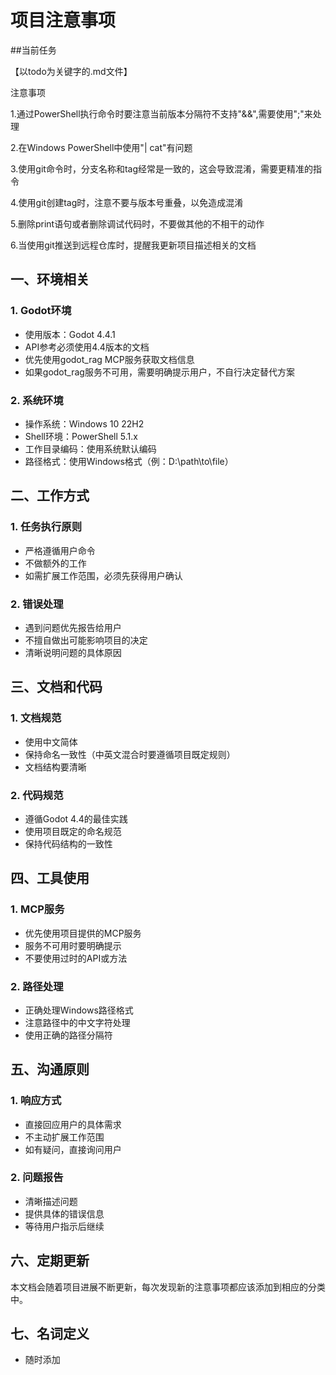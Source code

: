 # 项目注意事项

\##当前任务

【以todo为关键字的.md文件】

注意事项

1.通过PowerShell执行命令时要注意当前版本分隔符不支持"&&",需要使用";"来处理

2.在Windows PowerShell中使用"| cat"有问题

3.使用git命令时，分支名称和tag经常是一致的，这会导致混淆，需要更精准的指令

4.使用git创建tag时，注意不要与版本号重叠，以免造成混淆

5.删除print语句或者删除调试代码时，不要做其他的不相干的动作

6.当使用git推送到远程仓库时，提醒我更新项目描述相关的文档

## 一、环境相关

### 1. Godot环境

- 使用版本：Godot 4.4.1
- API参考必须使用4.4版本的文档
- 优先使用godot_rag MCP服务获取文档信息
- 如果godot_rag服务不可用，需要明确提示用户，不自行决定替代方案

### 2. 系统环境

- 操作系统：Windows 10 22H2
- Shell环境：PowerShell 5.1.x 
- 工作目录编码：使用系统默认编码
- 路径格式：使用Windows格式（例：D:\path\to\file）

## 二、工作方式

### 1. 任务执行原则

- 严格遵循用户命令
- 不做额外的工作
- 如需扩展工作范围，必须先获得用户确认

### 2. 错误处理

- 遇到问题优先报告给用户
- 不擅自做出可能影响项目的决定
- 清晰说明问题的具体原因

## 三、文档和代码

### 1. 文档规范

- 使用中文简体
- 保持命名一致性（中英文混合时要遵循项目既定规则）
- 文档结构要清晰

### 2. 代码规范

- 遵循Godot 4.4的最佳实践
- 使用项目既定的命名规范
- 保持代码结构的一致性

## 四、工具使用

### 1. MCP服务

- 优先使用项目提供的MCP服务
- 服务不可用时要明确提示
- 不要使用过时的API或方法

### 2. 路径处理

- 正确处理Windows路径格式
- 注意路径中的中文字符处理
- 使用正确的路径分隔符

## 五、沟通原则

### 1. 响应方式

- 直接回应用户的具体需求
- 不主动扩展工作范围
- 如有疑问，直接询问用户

### 2. 问题报告

- 清晰描述问题
- 提供具体的错误信息
- 等待用户指示后继续

## 六、定期更新

本文档会随着项目进展不断更新，每次发现新的注意事项都应该添加到相应的分类中。

## 七、名词定义

- 随时添加